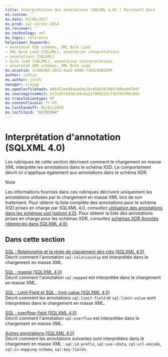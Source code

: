 ```yaml
---
title: Interprétation des annotations (SQLXML 4,0) | Microsoft Docs
ms.custom: ''
ms.date: 03/06/2017
ms.prod: sql-server-2014
ms.reviewer: ''
ms.technology: xml
ms.topic: reference
helpviewer_keywords:
- annotated XSD schemas, XML Bulk Load
- XML Bulk Load [SQLXML], annotation intepretations
- annotations [SQLXML]
- bulk load [SQLXML], annotation interpretations
- annotated XDR schemas, XML Bulk Load
ms.assetid: 1c46bdb6-2812-4a13-b60b-7101c04b299f
author: rothja
ms.author: jroth
manager: craigg
ms.openlocfilehash: 80b472ee00aba60e2bc01883b79b570dbed07b4f
ms.sourcegitcommit: b72c9fc9436c44c6a21fd96223c73bf94706c06b
ms.translationtype: MT
ms.contentlocale: fr-FR
ms.lasthandoff: 05/01/2020
ms.locfileid: "82703394"
---
```

# <a name="annotation-interpretation-sqlxml-40"></a>Interprétation d'annotation (SQLXML 4.0)
  Les rubriques de cette section décrivent comment le chargement en masse XML interprète les annotations dans le schéma XSD. Le comportement décrit ici s'applique également aux annotations dans le schéma XDR.  
  
> [!NOTE]  
>  Les informations fournies dans ces rubriques décrivent uniquement les annotations utilisées par le chargement en masse XML lors de son traitement. Pour obtenir la liste complète des annotations pour le schéma XSD prises en charge par SQLXML 4,0, consultez [utilisation des annotations dans les schémas xsd &#40;sqlxml 4,0&#41;](../../sqlxml-annotated-xsd-schemas-using/using-annotations-in-xsd-schemas-sqlxml-4-0.md). Pour obtenir la liste des annotations prises en charge pour les schémas XDR, consultez [schémas XDR Annotés &#40;dépréciés dans SQLXML 4,0&#41;](../../sqlxml/annotated-xsd-schemas/annotated-xdr-schemas-deprecated-in-sqlxml-4-0.md).  
  
## <a name="in-this-section"></a>Dans cette section  
 [SQL : Relationship et la règle de classement des clés &#40;SQLXML 4,0&#41;](annotation-interpretation-sql-relationship-and-key-ordering-rule.md)  
 Décrit comment l'annotation `sql:relationship` est interprétée dans le chargement en masse XML.  
  
 [SQL : mappé &#40;SQLXML 4,0&#41;](annotation-interpretation-sql-mapped.md)  
 Décrit comment l'annotation `sql:mapped` est interprétée dans le chargement en masse XML.  
  
 [SQL : Limit-Field et SQL : limit-value &#40;SQLXML 4,0&#41;](annotation-interpretation-sql-limit-field-and-sql-limit-value.md)  
 Décrit comment les annotations `sql:limit-field` et `sql:limit-value` sont interprétées dans le chargement en masse XML.  
  
 [SQL : overflow-field &#40;SQLXML 4,0&#41;](annotation-interpretation-sql-overflow-field.md)  
 Décrit comment l'annotation `sql:overflow` est interprétée dans le chargement en masse XML.  
  
 [Autres annotations &#40;SQLXML 4,0&#41;](annotation-interpretation-other-annotations.md)  
 Décrit comment les annotations suivantes sont interprétées dans le chargement en masse XML :  `sql:id-prefix`, `sql:use-cdata`, `sql:url-encode`, `sql:is-mapping-schema`, `sql:key-fields`.  
  
  
